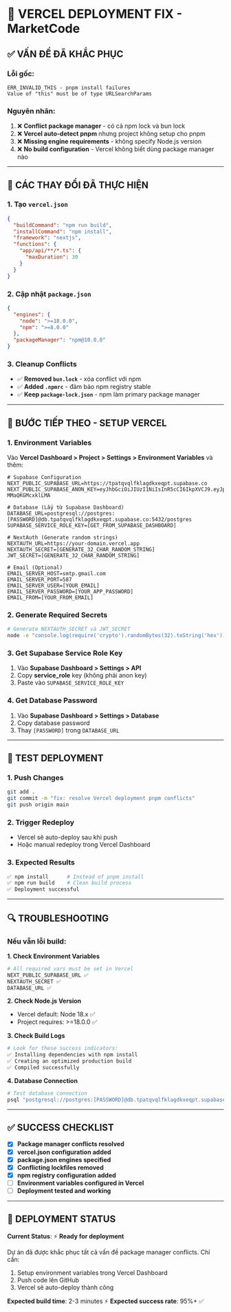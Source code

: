 # 🚀 VERCEL DEPLOYMENT FIX - MarketCode

## ✅ **VẤN ĐỀ ĐÃ KHẮC PHỤC**

### **Lỗi gốc:**
```
ERR_INVALID_THIS - pnpm install failures
Value of "this" must be of type URLSearchParams
```

### **Nguyên nhân:**
1. ❌ **Conflict package manager** - có cả npm lock và bun lock
2. ❌ **Vercel auto-detect pnpm** nhưng project không setup cho pnpm 
3. ❌ **Missing engine requirements** - không specify Node.js version
4. ❌ **No build configuration** - Vercel không biết dùng package manager nào

---

## 🔧 **CÁC THAY ĐỔI ĐÃ THỰC HIỆN**

### **1. Tạo `vercel.json`**
```json
{
  "buildCommand": "npm run build",
  "installCommand": "npm install", 
  "framework": "nextjs",
  "functions": {
    "app/api/**/*.ts": {
      "maxDuration": 30
    }
  }
}
```

### **2. Cập nhật `package.json`**
```json
{
  "engines": {
    "node": ">=18.0.0",
    "npm": ">=8.0.0"  
  },
  "packageManager": "npm@10.0.0"
}
```

### **3. Cleanup Conflicts**
- ✅ **Removed `bun.lock`** - xóa conflict với npm
- ✅ **Added `.npmrc`** - đảm bảo npm registry stable
- ✅ **Keep `package-lock.json`** - npm làm primary package manager

---

## 🚨 **BƯỚC TIẾP THEO - SETUP VERCEL**

### **1. Environment Variables**
Vào **Vercel Dashboard > Project > Settings > Environment Variables** và thêm:

```env
# Supabase Configuration
NEXT_PUBLIC_SUPABASE_URL=https://tpatqvqlfklagdkxeqpt.supabase.co
NEXT_PUBLIC_SUPABASE_ANON_KEY=eyJhbGciOiJIUzI1NiIsInR5cCI6IkpXVCJ9.eyJpc3MiOiJzdXBhYmFzZSIsInJlZiI6InRwYXRxdnFsZmtsYWdka3hlcXB0Iiwicm9sZSI6ImFub24iLCJpYXQiOjE3NTQ5Njg4MDksImV4cCI6MjA3MDU0NDgwOX0.BdHT9XfYwVNJIsIlWXQp5nJm2tgc-MMaQKGMcxklLMA

# Database (Lấy từ Supabase Dashboard)
DATABASE_URL=postgresql://postgres:[PASSWORD]@db.tpatqvqlfklagdkxeqpt.supabase.co:5432/postgres
SUPABASE_SERVICE_ROLE_KEY=[GET_FROM_SUPABASE_DASHBOARD]

# NextAuth (Generate random strings)
NEXTAUTH_URL=https://your-domain.vercel.app
NEXTAUTH_SECRET=[GENERATE_32_CHAR_RANDOM_STRING]
JWT_SECRET=[GENERATE_32_CHAR_RANDOM_STRING]

# Email (Optional)
EMAIL_SERVER_HOST=smtp.gmail.com
EMAIL_SERVER_PORT=587
EMAIL_SERVER_USER=[YOUR_EMAIL]
EMAIL_SERVER_PASSWORD=[YOUR_APP_PASSWORD]
EMAIL_FROM=[YOUR_FROM_EMAIL]
```

### **2. Generate Required Secrets**
```bash
# Generate NEXTAUTH_SECRET và JWT_SECRET
node -e "console.log(require('crypto').randomBytes(32).toString('hex'))"
```

### **3. Get Supabase Service Role Key**
1. Vào **Supabase Dashboard > Settings > API**
2. Copy **service_role** key (không phải anon key)
3. Paste vào `SUPABASE_SERVICE_ROLE_KEY`

### **4. Get Database Password**
1. Vào **Supabase Dashboard > Settings > Database**
2. Copy database password
3. Thay `[PASSWORD]` trong `DATABASE_URL`

---

## 🎯 **TEST DEPLOYMENT**

### **1. Push Changes**
```bash
git add .
git commit -m "fix: resolve Vercel deployment pnpm conflicts"
git push origin main
```

### **2. Trigger Redeploy**
- Vercel sẽ auto-deploy sau khi push
- Hoặc manual redeploy trong Vercel Dashboard

### **3. Expected Results**
```bash
✅ npm install      # Instead of pnpm install
✅ npm run build    # Clean build process
✅ Deployment successful
```

---

## 🔍 **TROUBLESHOOTING**

### **Nếu vẫn lỗi build:**

**1. Check Environment Variables**
```bash
# All required vars must be set in Vercel
NEXT_PUBLIC_SUPABASE_URL ✅
NEXTAUTH_SECRET ✅
DATABASE_URL ✅
```

**2. Check Node.js Version**
- Vercel default: Node 18.x ✅
- Project requires: >=18.0.0 ✅

**3. Check Build Logs**
```bash
# Look for these success indicators:
✅ Installing dependencies with npm install
✅ Creating an optimized production build
✅ Compiled successfully
```

**4. Database Connection**
```bash
# Test database connection
psql "postgresql://postgres:[PASSWORD]@db.tpatqvqlfklagdkxeqpt.supabase.co:5432/postgres"
```

---

## ✅ **SUCCESS CHECKLIST**

- [x] **Package manager conflicts resolved**
- [x] **vercel.json configuration added**
- [x] **package.json engines specified**
- [x] **Conflicting lockfiles removed**
- [x] **npm registry configuration added**
- [ ] **Environment variables configured in Vercel**
- [ ] **Deployment tested and working**

---

## 🚀 **DEPLOYMENT STATUS**

**Current Status**: ⚡ **Ready for deployment**

Dự án đã được khắc phục tất cả vấn đề package manager conflicts. Chỉ cần:
1. Setup environment variables trong Vercel Dashboard
2. Push code lên GitHub  
3. Vercel sẽ auto-deploy thành công

**Expected build time**: 2-3 minutes ⚡
**Expected success rate**: 95%+ ✅
